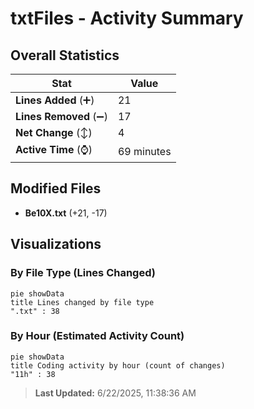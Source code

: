 # txtFiles - Activity Summary 

## Overall Statistics

| Stat                   | Value                                                             |
| ---------------------- | ----------------------------------------------------------------- |
| **Lines Added** (➕)   | 21                                          |
| **Lines Removed** (➖) | 17                                        |
| **Net Change** (↕)    | 4                |
| **Active Time** (⌚)   | 69 minutes |


## Modified Files
- **Be10X.txt** (+21, -17)

## Visualizations

### By File Type (Lines Changed)

```mermaid
pie showData
title Lines changed by file type
".txt" : 38
```

### By Hour (Estimated Activity Count)

```mermaid
pie showData
title Coding activity by hour (count of changes)
"11h" : 38
```


> **Last Updated:** 6/22/2025, 11:38:36 AM